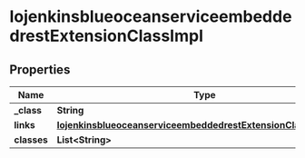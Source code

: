 
# IojenkinsblueoceanserviceembeddedrestExtensionClassImpl

## Properties
Name | Type | Description | Notes
------------ | ------------- | ------------- | -------------
**_class** | **String** |  |  [optional]
**links** | [**IojenkinsblueoceanserviceembeddedrestExtensionClassImplLinks**](IojenkinsblueoceanserviceembeddedrestExtensionClassImplLinks.md) |  |  [optional]
**classes** | **List&lt;String&gt;** |  |  [optional]



